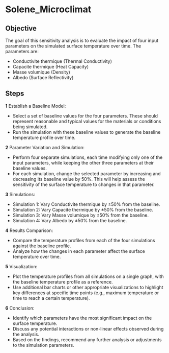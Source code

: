 # Solene_Microclimat

## Objective

The goal of this sensitivity analysis is to evaluate the impact of four input parameters on the simulated surface temperature over time. The parameters are:
- Conductivite thermique (Thermal Conductivity)
- Capacite thermique (Heat Capacity)
- Masse volumique (Density)
- Albedo (Surface Reflectivity)

## Steps
**1** Establish a Baseline Model:
- Select a set of baseline values for the four parameters. These should represent reasonable and typical values for the materials or conditions being simulated.
- Run the simulation with these baseline values to generate the baseline temperature profile over time.

**2** Parameter Variation and Simulation:
- Perform four separate simulations, each time modifying only one of the input parameters, while keeping the other three parameters at their baseline values.
- For each simulation, change the selected parameter by increasing and decreasing its baseline value by 50%. This will help assess the sensitivity of the surface temperature to changes in that parameter.

**3** Simulations:
- Simulation 1: Vary Conductivite thermique by ±50% from the baseline.
- Simulation 2: Vary Capacite thermique by ±50% from the baseline.
- Simulation 3: Vary Masse volumique by ±50% from the baseline.
- Simulation 4: Vary Albedo by ±50% from the baseline.

**4** Results Comparison:
- Compare the temperature profiles from each of the four simulations against the baseline profile.
- Analyze how the changes in each parameter affect the surface temperature over time.

**5** Visualization:
- Plot the temperature profiles from all simulations on a single graph, with the baseline temperature profile as a reference.
- Use additional bar charts or other appropriate visualizations to highlight key differences at specific time points (e.g., maximum temperature or time to reach a certain temperature).

**6** Conclusion:
- Identify which parameters have the most significant impact on the surface temperature.
- Discuss any potential interactions or non-linear effects observed during the analysis.
- Based on the findings, recommend any further analysis or adjustments to the simulation parameters.
